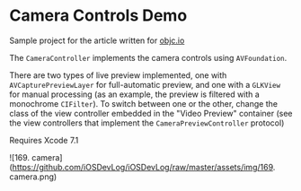 # Camera Controls Demo

Sample project for the article written for [objc.io](http://www.objc.io/issue-21/camera-capture-on-ios.html)

The `CameraController` implements the camera controls using `AVFoundation`. 

There are two types of live preview implemented, one with `AVCapturePreviewLayer` for full-automatic preview, and one with a `GLKView` for manual processing (as an example, the preview is filtered with a monochrome `CIFilter`). To switch between one or the other, change the class of the view controller embedded in the "Video Preview" container (see the view controllers that implement the `CameraPreviewController` protocol)

Requires Xcode 7.1

![169. camera](https://github.com/iOSDevLog/iOSDevLog/raw/master/assets/img/169. camera.png)
